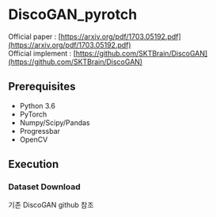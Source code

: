 # DiscoGAN_pyrotch

Official paper : [https://arxiv.org/pdf/1703.05192.pdf](https://arxiv.org/pdf/1703.05192.pdf) <br>
Official implement : [https://github.com/SKTBrain/DiscoGAN](https://github.com/SKTBrain/DiscoGAN)

## Prerequisites
- Python 3.6
- PyTorch
- Numpy/Scipy/Pandas
- Progressbar
- OpenCV

## Execution

### Dataset Download
기존 DiscoGAN github 참조
